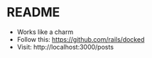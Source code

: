 # README

- Works like a charm
- Follow this: https://github.com/rails/docked
- Visit: http://localhost:3000/posts

